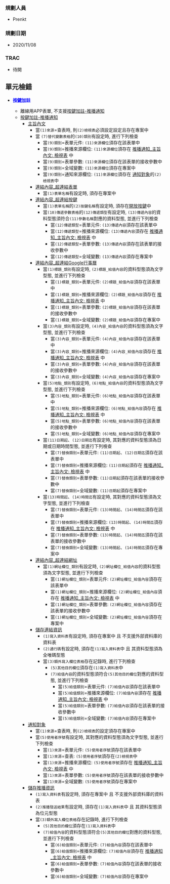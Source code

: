 ### <div id="user">規劃人員</div>
* Prenkt

### <div id="updatedate">規劃日期</div>
* 2020/11/08

### <div id="trac">TRAC</div>
* 待開


## <div id="unit-detection">單元檢錯</div>
* <p id="fieldbreak1" style="color:blue;font-weight:bold">按鍵加註</p>

    * 離線用APP表單, 不支援[按鍵加註-推播通知](link_MAENotice)
    * [按鍵加註-推播通知](link_MAENotice)
        *  [主旨內文](link_MAENotice_fieldbreak3)
            * 當`(1)來源`=查表時, 則`(2)檢視表`必須設定設定且存在專案中
            * 當 `(7)替代變數表格`的`(10)類別`有設定時, 進行下列檢查
                * 當`(9)類別`=表單元件: `(11)來源欄位`須存在該表單中
                * 當`(9)類別`=推播來源欄位: `(11)來源欄位`須存在 [推播通知_主旨內文: 檢視表][link_conentviewno] 中
                * 當`(9)類別`=表單參數: `(11)來源欄位`須存在該表單的接收參數中
                * 當`(9)類別`=全域變數: `(11)來源欄位`須存在專案中
                * 當`(9)類別`=通知來源欄位: `(11)來源欄位`須存在 [通知對象][link_MAENotice_fieldbreak4]的`(2)檢視表`中
            * [連結內容_超連結表單][link_linkform]
                * 當`(1)表單名稱`有設定時, 須存在專案中
            * [連結內容_超連結按鍵][link_linkbutton]
                * 當`(1)表單名稱`的`(2)按鍵名稱`有設定時, 須存在[開放按鍵][link_ExternalCallButton]中
                * 當`(10)傳遞參數表格`的`(12)傳遞類型`有設定時, `(13)傳遞內容`的資料型態須符合`(11)參數名稱`對應的資料型態, 並進行下列檢查
                    * 當`(12)傳遞類型`=表單元件: `(13)傳遞內容`須存在該表單中
                    * 當`(12)傳遞類型`=推播來源欄位: `(13)傳遞內容`須存在 [推播通知_主旨內文: 檢視表][link_conentviewno] 中
                    * 當`(12)傳遞類型`=表單參數: `(13)傳遞內容`須存在該表單的接收參數中
                    * 當`(12)傳遞類型`=全域變數: `(13)傳遞內容`須存在專案中
            * [連結內容_超連結Google行事曆][link_linkgooglecalendar]
                * 當`(1)標題_類別`有設定時, `(2)標題_給值內容`的資料型態須為文字型態, 並進行下列檢查
                    * 當`(1)標題_類別`=表單元件: `(2)標題_給值內容`須存在該表單中
                    * 當`(1)標題_類別`=推播來源欄位: `(2)標題_給值內容`須存在 [推播通知_主旨內文: 檢視表][link_conentviewno] 中
                    * 當`(1)標題_類別`=表單參數: `(2)標題_給值內容`須存在該表單的接收參數中
                    * 當`(1)標題_類別`=全域變數: `(2)標題_給值內容`須存在專案中
                * 當`(3)內容_類別`有設定時, `(4)內容_給值內容`的資料型態須為文字型態, 並進行下列檢查
                    * 當`(3)內容_類別`=表單元件: `(4)內容_給值內容`須存在該表單中
                    * 當`(3)內容_類別`=推播來源欄位: `(4)內容_給值內容`須存在 [推播通知_主旨內文: 檢視表][link_conentviewno] 中
                    * 當`(3)內容_類別`=表單參數: `(4)內容_給值內容`須存在該表單的接收參數中
                    * 當`(3)內容_類別`=全域變數: `(4)內容_給值內容`須存在專案中
                * 當`(5)地點_類別`有設定時, `(6)地點_給值內容`的資料型態須為文字型態, 並進行下列檢查
                    * 當`(5)地點_類別`=表單元件: `(6)地點_給值內容`須存在該表單中
                    * 當`(5)地點_類別`=推播來源欄位: `(6)地點_給值內容`須存在 [推播通知_主旨內文: 檢視表][link_conentviewno] 中
                    * 當`(5)地點_類別`=表單參數: `(6)地點_給值內容`須存在該表單的接收參數中
                    * 當`(5)地點_類別`=全域變數: `(6)地點_給值內容`須存在專案中
                * 當`(11)日期起`、`(12)日期迄`有設定時, 其對應的資料型態須為日期或日期時間型態, 並進行下列檢查
                    * 當`(7)替換類別`=表單元件: `(11)日期起`、`(12)日期迄`須存在該表單中
                    * 當`(7)替換類別`=推播來源欄位: `(11)日期起`須存在 [推播通知_主旨內文: 檢視表][link_conentviewno] 中
                    * 當`(7)替換類別`=表單參數: `(11)日期起`須存在該表單的接收參數中
                    * 當`(7)替換類別`=全域變數: `(11)日期起`須存在專案中
                * 當`(13)時間起`、`(14)時間迄`有設定時, 其對應的資料型態須為文字型態, 並進行下列檢查
                    * 當`(7)替換類別`=表單元件: `(13)時間起`、`(14)時間迄`須存在該表單中
                    * 當`(7)替換類別`=推播來源欄位: `(13)時間起`、`(14)時間迄`須存在 [推播通知_主旨內文: 檢視表][link_conentviewno] 中
                    * 當`(7)替換類別`=表單參數: `(13)時間起`、`(14)時間迄`須存在該表單的接收參數中
                    * 當`(7)替換類別`=全域變數: `(13)時間起`、`(14)時間迄`須存在專案中
            * [連結內容_超連結網址][link_linkurl]
               * 當`(1)網址欄位_類別`有設定時, `(2)網址欄位_給值內容`的資料型態須為文字型態, 並進行下列檢查
                    * 當`(1)網址欄位_類別`=表單元件: `(2)網址欄位_給值內容`須存在該表單中
                    * 當`(1)網址欄位_類別`=推播來源欄位: `(2)網址欄位_給值內容`須存在 [推播通知_主旨內文: 檢視表][link_conentviewno] 中
                    * 當`(1)網址欄位_類別`=表單參數: `(2)網址欄位_給值內容`須存在該表單的接收參數中
                    * 當`(1)網址欄位_類別`=全域變數: `(2)網址欄位_給值內容`須存在專案中
            * [儲存連結資訊][link_savelinkinfo]
                * `(1)寫入資料表`有設定時, 須存在專案中 且 不支援外部資料庫的資料表
                * `(2)通行碼`有設定時, 須存在`(1)寫入資料表`中 且 其資料型態須為全唯碼型態
                * 當`(3)額外寫入欄位表格`存在記錄時, 進行下列檢查
                    * `(5)其他目的欄位`須存在`(1)寫入資料表`中
                    * `(7)給值內容`的資料型態須符合`(5)其他目的欄位`對應的資料型態, 並進行下列檢查
                        * 當`(5)給值類別`=表單元件: `(7)給值內容`須存在該表單中
                        * 當`(5)給值類別`=推播來源欄位: `(7)給值內容`須存在 [推播通知_主旨內文: 檢視表][link_conentviewno] 中
                        * 當`(5)給值類別`=表單參數: `(7)給值內容`須存在該表單的接收參數中
                        * 當`(5)給值類別`=全域變數: `(7)給值內容`須存在專案中
        * [通知對象][link_MAENotice_fieldbreak4]
            * 當`(1)來源`=查表時, 則`(2)檢視表`的設定須存在專案中
            * 當`(5)使用者序號`有設定時, 其對應的資料型態須為文字型態, 並進行下列檢查
                * 當`(1)來源`=表單元件: `(5)使用者序號`須存在該表單中
                * 當`(1)來源`=查表: `(5)使用者序號`須存在`(2)檢視表`中
                * 當`(1)來源`=推播來源欄位: `(5)使用者序號`須存在 [推播通知_主旨內文: 檢視表][link_conentviewno] 中
                * 當`(1)來源`=表單參數: `(5)使用者序號`須存在該表單的接收參數中
                * 當`(1)來源`=全域變數: `(5)使用者序號`須存在專案中
        * [儲存推播資訊][link_savenoticeinfo]
            * `(1)寫入資料表`有設定時, 須存在專案中 且 不支援外部資料庫的資料表
            * `(2)推播發送結果`有設定時, 須存在`(1)寫入資料表`中 且 其資料型態須為位元型態
            * 當`(3)額外寫入欄位表格`存在記錄時, 進行下列檢查
                * `(5)其他目的欄位`須存在`(1)寫入資料表`中
                * `(7)給值內容`的資料型態須符合`(5)其他目的欄位`對應的資料型態, 並進行下列檢查
                    * 當`(6)給值類別`=表單元件: `(7)給值內容`須存在該表單中
                    * 當`(6)給值類別`=推播來源欄位: `(7)給值內容`須存在 [推播通知_主旨內文: 檢視表][link_conentviewno] 中
                    * 當`(6)給值類別`=表單參數: `(7)給值內容`須存在該表單的接收參數中
                    * 當`(6)給值類別`=全域變數: `(7)給值內容`須存在專案中

<!-- 超連結 -->
[link_MAENotice]:MAENotice.md "按鍵加註-推播通知"
[link_MAENotice_fieldbreak2]: MAENotice.md#fieldbreak2 "欄位說明/推播人"

[link_MAENotice_fieldbreak3]: MAENotice.md#fieldbreak3 "欄位說明/主旨內文"
[link_conentviewno]:MAENotice.md#conentviewno "按鍵加註-推播通知/主旨內文/檢視表"
[link_replacetype]:MAENotice.md#replacetype "按鍵加註-推播通知/主旨內文/來源"
[link_contentparameterid]:MAENotice.md#contentparameterid "按鍵加註-推播通知/主旨內文/過濾"
[link_keynote]:MAENotice.md#keynote "按鍵加註-推播通知/主旨內文/主旨"
[link_content]:MAENotice.md#content "按鍵加註-推播通知/主旨內文/內容"

[link_MAENotice_fieldbreak4]: MAENotice.md#fieldbreak4 "按鍵加註-推播通知/通知對象"
[link_noticertype]:MAENotice.md#noticertype "按鍵加註-推播通知/通知對象/來源"
[link_useraccount]:MAENotice.md#useraccount "按鍵加註-推播通知/通知對象/使用者帳號"
[link_sender]:MAENotice.md#sender "按鍵加註-推播通知/推播人"

[link_linkform]:MAENotice-Link-Form.md "連結內容_超連結表單"
[link_linkbutton]:MAENotice-Link-Button.md "連結內容_超連結按鍵"
[link_linkgooglecalendar]:MAENotice-Link-GoogleCalendar.md "連結內容_超連結Google行事曆"
[link_linkurl]:MAENotice-Link-URL.md "連結內容_超連結網址"
[link_savelinkinfo]:MAENotice.md#MAENotice-SaveLinkInfo.md "儲存連結資訊"
[link_savenoticeinfo]:MAENotice.md#MAENotice-SaveNoticeInfo.md "儲存推播資訊"

[link_ExternalCallButton]:/8.10.0/IDE/Specification/ExternalCallButton/README.md "開放按鍵"
[link_SpecificationsRemarks]:/8.10.0/IDE/Specification/SpecificationsRemarks/README.md "規格備註"
